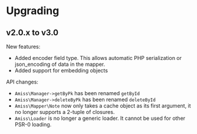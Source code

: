 Upgrading
=========

v2.0.x to v3.0
--------------

New features:

- Added encoder field type. This allows automatic PHP serialization or json_encoding of 
  data in the mapper.
- Added support for embedding objects

API changes:

- `Amiss\Manager->getByPk` has been renamed `getById`
- `Amiss\Manager->deleteByPk` has been renamed `deleteById`
- `Amiss\Mapper\Note` now only takes a cache object as its first argument, it no longer
  supports a 2-tuple of closures.
- `Amiss\Loader` is no longer a generic loader. It cannot be used for other PSR-0 loading.

